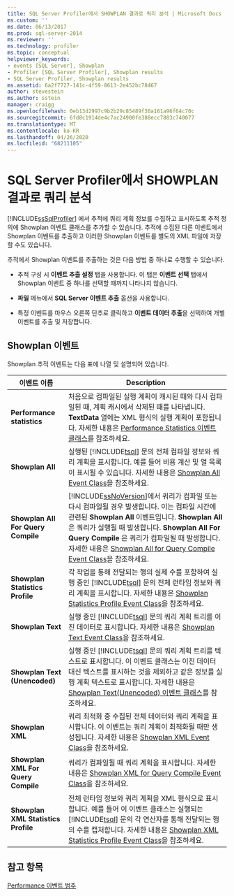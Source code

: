 ```yaml
---
title: SQL Server Profiler에서 SHOWPLAN 결과로 쿼리 분석 | Microsoft Docs
ms.custom: ''
ms.date: 06/13/2017
ms.prod: sql-server-2014
ms.reviewer: ''
ms.technology: profiler
ms.topic: conceptual
helpviewer_keywords:
- events [SQL Server], Showplan
- Profiler [SQL Server Profiler], Showplan results
- SQL Server Profiler, Showplan results
ms.assetid: 6a2f7727-141c-4f59-8613-2e452bc78467
author: stevestein
ms.author: sstein
manager: craigg
ms.openlocfilehash: 0eb13d2997c9b2b29c85489f30a161a96f64c70c
ms.sourcegitcommit: 6fd8c1914de4c7ac24900fe388ecc7883c740077
ms.translationtype: MT
ms.contentlocale: ko-KR
ms.lasthandoff: 04/26/2020
ms.locfileid: "68211105"
---
```

# <a name="analyze-queries-with-showplan-results-in-sql-server-profiler"></a>SQL Server Profiler에서 SHOWPLAN 결과로 쿼리 분석
  [!INCLUDE[ssSqlProfiler](../../includes/sssqlprofiler-md.md)] 에서 추적에 쿼리 계획 정보를 수집하고 표시하도록 추적 정의에 Showplan 이벤트 클래스를 추가할 수 있습니다. 추적에 수집된 다른 이벤트에서 Showplan 이벤트를 추출하고 이러한 Showplan 이벤트를 별도의 XML 파일에 저장할 수도 있습니다.  
  
 추적에서 Showplan 이벤트를 추출하는 것은 다음 방법 중 하나로 수행할 수 있습니다.  
  
-   추적 구성 시 **이벤트 추출 설정** 탭을 사용합니다. 이 탭은 **이벤트 선택** 탭에서 Showplan 이벤트 중 하나를 선택할 때까지 나타나지 않습니다.  
  
-   **파일** 메뉴에서 **SQL Server 이벤트 추출** 옵션을 사용합니다.  
  
-   특정 이벤트를 마우스 오른쪽 단추로 클릭하고 **이벤트 데이터 추출**을 선택하여 개별 이벤트를 추출 및 저장합니다.  
  
## <a name="showplan-events"></a>Showplan 이벤트  
 Showplan 추적 이벤트는 다음 표에 나열 및 설명되어 있습니다.  
  
|이벤트 이름|Description|  
|----------------|-----------------|  
|**Performance statistics**|처음으로 컴파일된 실행 계획이 캐시된 때와 다시 컴파일된 때, 계획 캐시에서 삭제된 때를 나타냅니다. **TextData** 열에는 XML 형식의 실행 계획이 포함됩니다. 자세한 내용은 [Performance Statistics 이벤트 클래스](../../relational-databases/event-classes/performance-statistics-event-class.md)를 참조하세요.|  
|**Showplan All**|실행된 [!INCLUDE[tsql](../../includes/tsql-md.md)] 문의 전체 컴파일 정보와 쿼리 계획을 표시합니다. 예를 들어 비용 계산 및 열 목록이 표시될 수 있습니다. 자세한 내용은 [Showplan All Event Class](../../relational-databases/event-classes/showplan-all-event-class.md)을 참조하세요.|  
|**Showplan All For Query Compile**|[!INCLUDE[ssNoVersion](../../includes/ssnoversion-md.md)]에서 쿼리가 컴파일 또는 다시 컴파일될 경우 발생합니다. 이는 컴파일 시간에 관련된 **Showplan All** 이벤트입니다. **Showplan All** 은 쿼리가 실행될 때 발생합니다. **Showplan All For Query Compile** 은 쿼리가 컴파일될 때 발생합니다. 자세한 내용은 [Showplan All for Query Compile Event Class](../../relational-databases/event-classes/showplan-all-for-query-compile-event-class.md)을 참조하세요.|  
|**Showplan Statistics Profile**|각 작업을 통해 전달되는 행의 실제 수를 포함하여 실행 중인 [!INCLUDE[tsql](../../includes/tsql-md.md)] 문의 전체 런타임 정보와 쿼리 계획을 표시합니다. 자세한 내용은 [Showplan Statistics Profile Event Class](../../relational-databases/event-classes/showplan-statistics-profile-event-class.md)을 참조하세요.|  
|**Showplan Text**|실행 중인 [!INCLUDE[tsql](../../includes/tsql-md.md)] 문의 쿼리 계획 트리를 이진 데이터로 표시합니다. 자세한 내용은 [Showplan Text Event Class](../../relational-databases/event-classes/showplan-text-event-class.md)을 참조하세요.|  
|**Showplan Text (Unencoded)**|실행 중인 [!INCLUDE[tsql](../../includes/tsql-md.md)] 문의 쿼리 계획 트리를 텍스트로 표시합니다. 이 이벤트 클래스는 이진 데이터 대신 텍스트를 표시하는 것을 제외하고 같은 정보를 실행 계획 텍스트로 표시합니다. 자세한 내용은 [Showplan Text&#40;Unencoded&#41; 이벤트 클래스](../../relational-databases/event-classes/showplan-text-unencoded-event-class.md)를 참조하세요.|  
|**Showplan XML**|쿼리 최적화 중 수집된 전체 데이터와 쿼리 계획을 표시합니다. 이 이벤트는 쿼리 계획이 최적화될 때만 생성됩니다. 자세한 내용은 [Showplan XML Event Class](../../relational-databases/event-classes/showplan-xml-event-class.md)을 참조하세요.|  
|**Showplan XML For Query Compile**|쿼리가 컴파일될 때 쿼리 계획을 표시합니다. 자세한 내용은 [Showplan XML for Query Compile Event Class](../../relational-databases/event-classes/showplan-xml-for-query-compile-event-class.md)을 참조하세요.|  
|**Showplan XML Statistics Profile**|전체 런타임 정보와 쿼리 계획을 XML 형식으로 표시합니다. 예를 들어 이 이벤트 클래스는 실행되는 [!INCLUDE[tsql](../../includes/tsql-md.md)] 문의 각 연산자를 통해 전달되는 행의 수를 캡처합니다. 자세한 내용은 [Showplan XML Statistics Profile Event Class](../../relational-databases/event-classes/showplan-xml-statistics-profile-event-class.md)을 참조하세요.|  
  
## <a name="see-also"></a>참고 항목  
 [Performance 이벤트 범주](../../relational-databases/event-classes/performance-event-category.md)  
  
  
